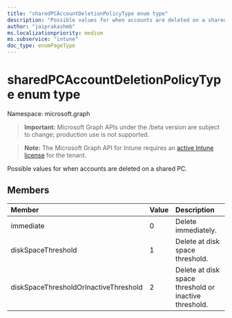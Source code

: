 ```yaml
---
title: "sharedPCAccountDeletionPolicyType enum type"
description: "Possible values for when accounts are deleted on a shared PC."
author: "jaiprakashmb"
ms.localizationpriority: medium
ms.subservice: "intune"
doc_type: enumPageType
---
```


# sharedPCAccountDeletionPolicyType enum type

Namespace: microsoft.graph
> **Important:** Microsoft Graph APIs under the /beta version are subject to change; production use is not supported.

> **Note:** The Microsoft Graph API for Intune requires an [active Intune license](https://go.microsoft.com/fwlink/?linkid=839381) for the tenant.


Possible values for when accounts are deleted on a shared PC.

## Members
|Member|Value|Description|
|:---|:---|:---|
|immediate|0|Delete immediately.|
|diskSpaceThreshold|1|Delete at disk space threshold.|
|diskSpaceThresholdOrInactiveThreshold|2|Delete at disk space threshold or inactive threshold.|
